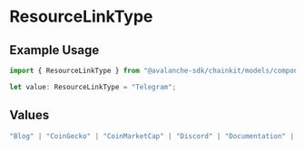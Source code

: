 # ResourceLinkType

## Example Usage

```typescript
import { ResourceLinkType } from "@avalanche-sdk/chainkit/models/components";

let value: ResourceLinkType = "Telegram";
```

## Values

```typescript
"Blog" | "CoinGecko" | "CoinMarketCap" | "Discord" | "Documentation" | "Facebook" | "Github" | "Instagram" | "LinkedIn" | "Medium" | "Reddit" | "Support" | "Telegram" | "TikTok" | "Twitter" | "Website" | "Whitepaper" | "Youtube"
```